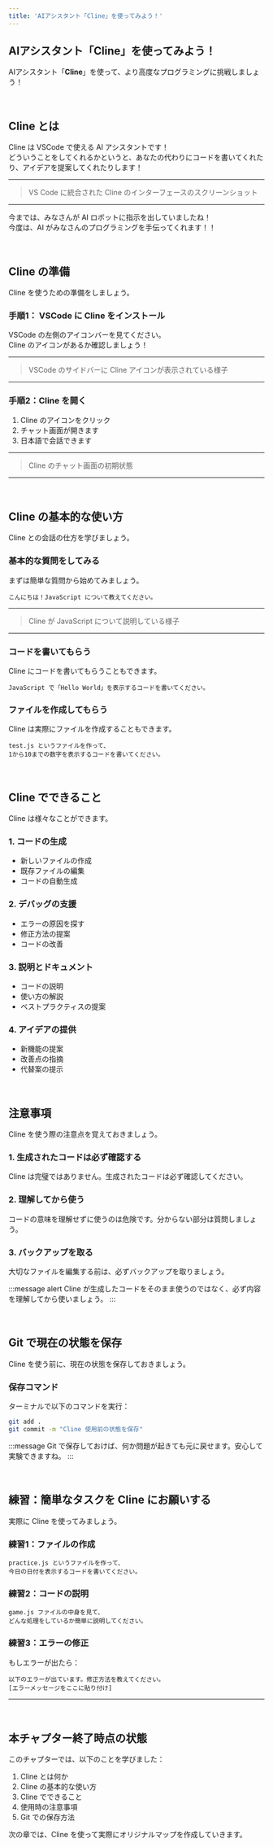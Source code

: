 ```yaml
---
title: 'AIアシスタント「Cline」を使ってみよう！'
---
```


## AIアシスタント「Cline」を使ってみよう！

AIアシスタント「**Cline**」を使って、より高度なプログラミングに挑戦しましょう！

<br/>

## Cline とは

Cline は VSCode で使える AI アシスタントです！\
どういうことをしてくれるかというと、あなたの代わりにコードを書いてくれたり、アイデアを提案してくれたりします！

---

> VS Code に統合された Cline のインターフェースのスクリーンショット

---

今までは、みなさんが AI ロボットに指示を出していましたね！\
今度は、AI がみなさんのプログラミングを手伝ってくれます！！

<br/>

## Cline の準備

Cline を使うための準備をしましょう。

### 手順1： VSCode に Cline をインストール

VSCode の左側のアイコンバーを見てください。\
Cline のアイコンがあるか確認しましょう！

---

> VSCode のサイドバーに Cline アイコンが表示されている様子

---

### 手順2：Cline を開く

1. Cline のアイコンをクリック
2. チャット画面が開きます
3. 日本語で会話できます

---

> Cline のチャット画面の初期状態

---

<br/>

## Cline の基本的な使い方

Cline との会話の仕方を学びましょう。

### 基本的な質問をしてみる

まずは簡単な質問から始めてみましょう。

```
こんにちは！JavaScript について教えてください。
```

---

> Cline が JavaScript について説明している様子

---

### コードを書いてもらう

Cline にコードを書いてもらうこともできます。

```
JavaScript で「Hello World」を表示するコードを書いてください。
```

### ファイルを作成してもらう

Cline は実際にファイルを作成することもできます。

```
test.js というファイルを作って、
1から10までの数字を表示するコードを書いてください。
```

<br/>

## Cline でできること

Cline は様々なことができます。

### 1. コードの生成

- 新しいファイルの作成
- 既存ファイルの編集
- コードの自動生成

### 2. デバッグの支援

- エラーの原因を探す
- 修正方法の提案
- コードの改善

### 3. 説明とドキュメント

- コードの説明
- 使い方の解説
- ベストプラクティスの提案

### 4. アイデアの提供

- 新機能の提案
- 改善点の指摘
- 代替案の提示

<br/>

## 注意事項

Cline を使う際の注意点を覚えておきましょう。

### 1. 生成されたコードは必ず確認する

Cline は完璧ではありません。生成されたコードは必ず確認してください。

### 2. 理解してから使う

コードの意味を理解せずに使うのは危険です。分からない部分は質問しましょう。

### 3. バックアップを取る

大切なファイルを編集する前は、必ずバックアップを取りましょう。

:::message alert
Cline が生成したコードをそのまま使うのではなく、必ず内容を理解してから使いましょう。
:::

<br/>

## Git で現在の状態を保存

Cline を使う前に、現在の状態を保存しておきましょう。

### 保存コマンド

ターミナルで以下のコマンドを実行：

```bash
git add .
git commit -m "Cline 使用前の状態を保存"
```

:::message
Git で保存しておけば、何か問題が起きても元に戻せます。安心して実験できますね。
:::

<br/>

## 練習：簡単なタスクを Cline にお願いする

実際に Cline を使ってみましょう。

### 練習1：ファイルの作成

```
practice.js というファイルを作って、
今日の日付を表示するコードを書いてください。
```

### 練習2：コードの説明

```
game.js ファイルの中身を見て、
どんな処理をしているか簡単に説明してください。
```

### 練習3：エラーの修正

もしエラーが出たら：

```
以下のエラーが出ています。修正方法を教えてください。
[エラーメッセージをここに貼り付け]
```

---

<br/>

## 本チャプター終了時点の状態

このチャプターでは、以下のことを学びました：

1. Cline とは何か
2. Cline の基本的な使い方
3. Cline でできること
4. 使用時の注意事項
5. Git での保存方法

次の章では、Cline を使って実際にオリジナルマップを作成していきます。
